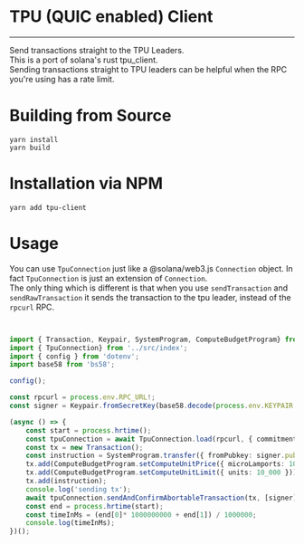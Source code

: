 # TPU (QUIC enabled) Client

-----------------------------------------------------------------------------------------

Send transactions straight to the TPU Leaders.  
This is a port of solana's rust tpu_client.  
Sending transactions straight to TPU leaders can be helpful when the RPC you're using has a rate limit.

# Building from Source

```
yarn install
yarn build
```

# Installation via NPM

```
yarn add tpu-client
```

# Usage  
  
You can use `TpuConnection` just like a @solana/web3.js `Connection` object. In fact `TpuConnection` is just an extension of `Connection`.  
The only thing which is different is that when you use `sendTransaction` and `sendRawTransaction` it sends the transaction to the tpu leader, instead of the `rpcurl` RPC.  

```ts


import { Transaction, Keypair, SystemProgram, ComputeBudgetProgram} from '@solana/web3.js';
import { TpuConnection} from '../src/index';
import { config } from 'dotenv';
import base58 from 'bs58';

config();

const rpcurl = process.env.RPC_URL!;
const signer = Keypair.fromSecretKey(base58.decode(process.env.KEYPAIR!));

(async () => {
    const start = process.hrtime();
    const tpuConnection = await TpuConnection.load(rpcurl, { commitment: 'processed' });
    const tx = new Transaction();
    const instruction = SystemProgram.transfer({ fromPubkey: signer.publicKey, toPubkey: signer.publicKey, lamports: 1 });
    tx.add(ComputeBudgetProgram.setComputeUnitPrice({ microLamports: 1000 }));
    tx.add(ComputeBudgetProgram.setComputeUnitLimit({ units: 10_000 }));
    tx.add(instruction);
    console.log('sending tx');
    await tpuConnection.sendAndConfirmAbortableTransaction(tx, [signer]);
    const end = process.hrtime(start);
    const timeInMs = (end[0]* 1000000000 + end[1]) / 1000000;
    console.log(timeInMs);
})();


```
